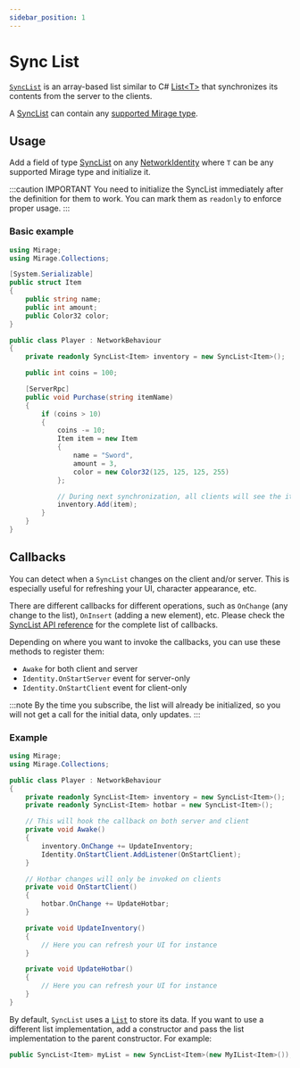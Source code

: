 ```yaml
---
sidebar_position: 1
---
```

# Sync List
[`SyncList`](/docs/reference/Mirage.Collections/SyncList-1) is an array-based list similar to C\# [List<T\>](https://docs.microsoft.com/en-us/dotnet/api/system.collections.generic.list-1?view=netstandard-2.0) that synchronizes its contents from the server to the clients.

A [SyncList](/docs/reference/Mirage.Collections/SyncList-1) can contain any [supported Mirage type](/docs/guides/data-types).

## Usage
Add a field of type [SyncList](/docs/reference/Mirage.Collections/SyncList-1) on any [NetworkIdentity](/docs/reference/Mirage/NetworkIdentity) where `T` can be any supported Mirage type and initialize it.

:::caution IMPORTANT
You need to initialize the SyncList immediately after the definition for them to work. You can mark them as `readonly` to enforce proper usage.
:::

### Basic example
```cs
using Mirage;
using Mirage.Collections;

[System.Serializable]
public struct Item
{
    public string name;
    public int amount;
    public Color32 color;
}

public class Player : NetworkBehaviour
{
    private readonly SyncList<Item> inventory = new SyncList<Item>();

    public int coins = 100;

    [ServerRpc]
    public void Purchase(string itemName)
    {
        if (coins > 10)
        {
            coins -= 10;
            Item item = new Item
            {
                name = "Sword",
                amount = 3,
                color = new Color32(125, 125, 125, 255)
            };

            // During next synchronization, all clients will see the item
            inventory.Add(item);
        }
    }
}
```

## Callbacks
You can detect when a `SyncList` changes on the client and/or server. This is especially useful for refreshing your UI, character appearance, etc.

There are different callbacks for different operations, such as `OnChange` (any change to the list), `OnInsert` (adding a new element), etc. Please check the [SyncList API reference](/docs/reference/Mirage.Collections/SyncList-1) for the complete list of callbacks.

Depending on where you want to invoke the callbacks, you can use these methods to register them:
- `Awake` for both client and server
- `Identity.OnStartServer` event for server-only
- `Identity.OnStartClient` event for client-only

:::note
By the time you subscribe, the list will already be initialized, so you will not get a call for the initial data, only updates.
:::

### Example
```cs
using Mirage;
using Mirage.Collections;

public class Player : NetworkBehaviour 
{
    private readonly SyncList<Item> inventory = new SyncList<Item>();
    private readonly SyncList<Item> hotbar = new SyncList<Item>();

    // This will hook the callback on both server and client
    private void Awake()
    {
        inventory.OnChange += UpdateInventory;
        Identity.OnStartClient.AddListener(OnStartClient);
    }

    // Hotbar changes will only be invoked on clients
    private void OnStartClient() 
    {
        hotbar.OnChange += UpdateHotbar;
    }

    private void UpdateInventory()
    {
        // Here you can refresh your UI for instance
    }

    private void UpdateHotbar()
    {
        // Here you can refresh your UI for instance
    }
}
```

By default, `SyncList` uses a [`List`](https://docs.microsoft.com/en-us/dotnet/api/system.collections.generic.list-1?view=netstandard-2.0) to store its data. If you want to use a different list implementation, add a constructor and pass the list implementation to the parent constructor. For example:

```cs
public SyncList<Item> myList = new SyncList<Item>(new MyIList<Item>());
```